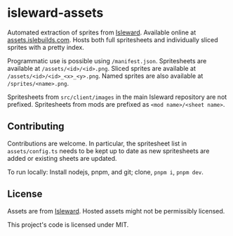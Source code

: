 # isleward-assets
Automated extraction of sprites from [Isleward](https://gitlab.com/isleward/isleward).
Available online at [assets.islebuilds.com](https://assets.islebuilds.com).
Hosts both full spritesheets and individually sliced sprites with a pretty index.

Programmatic use is possible using `/manifest.json`.
Spritesheets are available at `/assets/<id>/<id>.png`.
Sliced sprites are available at `/assets/<id>/<id>_<x>_<y>.png`.
Named sprites are also available at `/sprites/<name>.png`.

Spritesheets from `src/client/images` in the main Isleward repository are not prefixed.
Spritesheets from mods are prefixed as `<mod name>/<sheet name>`.

## Contributing
Contributions are welcome.
In particular, the spritesheet list in `assets/config.ts` needs to be
kept up to date as new spritesheets are added or existing sheets are updated.

To run locally: Install nodejs, pnpm, and git; clone, `pnpm i`, `pnpm dev`.

## License
Assets are from [Isleward](https://gitlab.com/isleward/isleward).
Hosted assets might not be permissibly licensed.

This project's code is licensed under MIT.
